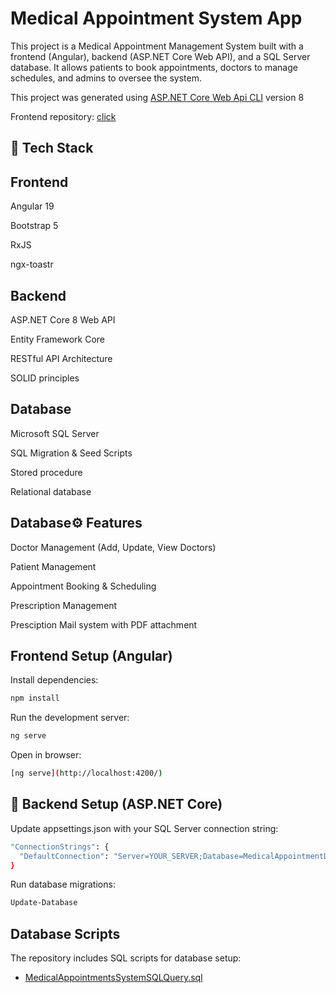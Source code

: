 # Medical Appointment System App

This project is a Medical Appointment Management System built with a frontend (Angular), backend (ASP.NET Core Web API), and a SQL Server database. It allows patients to book appointments, doctors to manage schedules, and admins to oversee the system.

This project was generated using [ASP.NET Core Web Api CLI](https://dotnet.microsoft.com/en-us/apps/aspnet/apis) version 8

Frontend repository: [click](https://github.com/opibarua1111/Medical-Appointment-system-App)

## 🚀 Tech Stack


## Frontend

Angular 19

Bootstrap 5

RxJS

ngx-toastr

## Backend

ASP.NET Core 8 Web API

Entity Framework Core

RESTful API Architecture

SOLID principles

## Database

Microsoft SQL Server

SQL Migration & Seed Scripts

Stored procedure

Relational database

## Database⚙️ Features

Doctor Management (Add, Update, View Doctors)

Patient Management

Appointment Booking & Scheduling

Prescription Management

Presciption Mail system with PDF attachment

## Frontend Setup (Angular)

Install dependencies:
```bash
npm install
```

Run the development server:
```bash
ng serve
```
Open in browser: 
```bash
[ng serve](http://localhost:4200/)
```

## 🔧 Backend Setup (ASP.NET Core)

Update appsettings.json with your SQL Server connection string:

```bash
"ConnectionStrings": {
  "DefaultConnection": "Server=YOUR_SERVER;Database=MedicalAppointmentDB;Trusted_Connection=True;TrustServerCertificate=True;"
}
```
Run database migrations:
```bash
Update-Database
```

## Database Scripts

The repository includes SQL scripts for database setup:

- [MedicalAppointmentsSystemSQLQuery.sql](https://github.com/opibarua1111/Medical-Appointment-System-Api/blob/main/MedicalAppointmentsSystemSQLQuery.sql)


